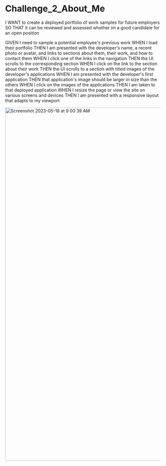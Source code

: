 # Challenge_2_About_Me
I WANT to create a deployed portfolio of work samples for future employers
SO THAT it can be reviewed and assessed whether im a good candidate for an open position

GIVEN I need to sample a potential employee's previous work
WHEN I load their portfolio
THEN I am presented with the developer's name, a recent photo or avatar, and links to sections about them, their work, and how to contact them
WHEN I click one of the links in the navigation
THEN the UI scrolls to the corresponding section
WHEN I click on the link to the section about their work
THEN the UI scrolls to a section with titled images of the developer's applications
WHEN I am presented with the developer's first application
THEN that application's image should be larger in size than the others
WHEN I click on the images of the applications
THEN I am taken to that deployed application
WHEN I resize the page or view the site on various screens and devices
THEN I am presented with a responsive layout that adapts to my viewport

<img width="1139" alt="Screenshot 2023-05-18 at 9 00 39 AM" src="https://github.com/AboutDelltime/About_Me_page/assets/129909439/7150a87a-ec6f-40c8-9446-c9a846c59e8c">

